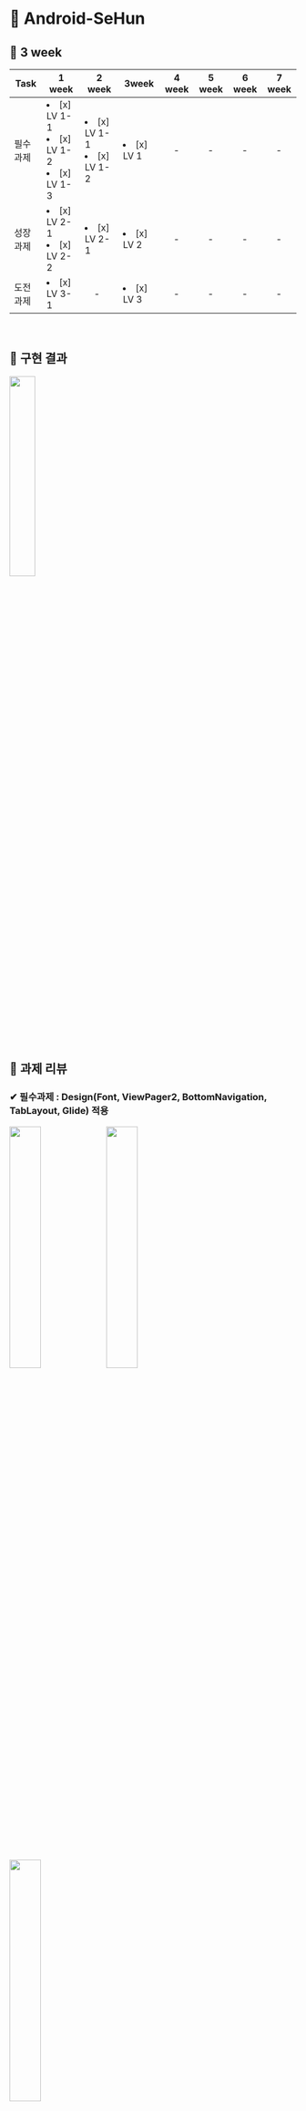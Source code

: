 # &#128154; Android-SeHun

## &#128204; 3 week

| Task           |1 week|2 week|3week|4 week|5 week|6 week|7 week|
|----------------|---------------|---------------|----------------|-----------|-----------|-----------|-----------|
| 필수 과제 | <li> [x] LV 1-1</li><li> [x] LV 1-2</li><li> [x] LV 1-3 | <li> [x] LV 1-1</li><li> [x] LV 1-2</li> |<li> [x] LV 1</li> |　-|　-|　-|　-|
| 성장 과제 | <li> [x] LV 2-1</li><li> [x] LV 2-2 | <li> [x] LV 2-1 |<li> [x] LV 2</li> |　-|　-|　-|　-|
| 도전 과제 | <li> [x] LV 3-1</li> |　-|<li> [x] LV 3</li> |　-|　-|　-|　-|

<br/>

## &#128204; 구현 결과

<img src="https://user-images.githubusercontent.com/81347125/169523368-0f123944-66d8-4520-b6a6-eb9684c2ab44.gif" width="30%">
<br>

## &#128204; 과제 리뷰

### &#10004; 필수과제 : Design(Font, ViewPager2, BottomNavigation, TabLayout, Glide) 적용

<img src="https://user-images.githubusercontent.com/81347125/169509966-1c8e9a33-f2db-44c9-b555-508f534a753e.png" width = "33%"> <img src="https://user-images.githubusercontent.com/81347125/169509963-7a23c8f1-7c9a-4dfc-9ab5-84d6b5da5cc6.png" width = "33%"> <img src="https://user-images.githubusercontent.com/81347125/169509955-a86d1753-9410-413a-881c-56499b80073e.png" width="33%">
<br>


#### 1. Font 적용

> 추후 textAppearance로 수정하기 위해, 따로 fontfamily를 만들지 않고, 바로 적용시킴

 ``` kotlin
  android:fontFamily="@font/notosanskr_bold"
 ```
 
#### 2. ViewPager2 및 BottomNavigation 구현

> 1. res에 menu타입 리소스 파일 생성 및 item 추가

 ``` kotlin
<?xml version="1.0" encoding="utf-8"?>
<menu xmlns:android="http://schemas.android.com/apk/res/android">

    <item
        android:id="@+id/menu_profile"
        android:icon="@drawable/ic_union"
        android:title="@string/menu_profile" />
        ...
</menu>
 ```

> 2. HomeActivity에 ViewPager2 및 BottomNavi 배치

 ``` kotlin
<?xml version="1.0" encoding="utf-8"?>
<androidx.constraintlayout.widget.ConstraintLayout xmlns:android="http://schemas.android.com/apk/res/android"
   ... >

    <androidx.viewpager2.widget.ViewPager2
        android:id="@+id/vp_home_viewpager2"
        android:layout_width="match_parent"
        android:layout_height="0dp"
        ... />


    <com.google.android.material.bottomnavigation.BottomNavigationView
        android:id="@+id/bnv_home"
        android:layout_width="match_parent"
        android:layout_height="wrap_content"
        android:background="@color/sopt_white"
        app:itemIconTint="@color/selector_menu_color"
        app:itemRippleColor="@color/sopt_main_purple"
        app:itemTextColor="@color/selector_menu_color"
        app:layout_constraintBottom_toBottomOf="parent"
        app:menu="@menu/menu_home" />

</androidx.constraintlayout.widget.ConstraintLayout>
 ```

> 3. ViewPagerAdapter 구현

 ``` kotlin
class ViewPagerAdapter(fragmentActivity: FragmentActivity) :
    FragmentStateAdapter(fragmentActivity) {
    val fragments = mutableListOf<Fragment>()

    override fun getItemCount(): Int = fragments.size

    override fun createFragment(position: Int): Fragment = fragments[position]
}
 ```
 
 > 4. ViewPagerAdapter 및 BottomNavi 연동

 ``` kotlin 
 private lateinit var viewPagerAdapter: ViewPagerAdapter
 
 private fun initAdapter() {
    val fragmentList = listOf(ProfileFragment(), HomeFragment(), CameraFragment())
    viewPagerAdapter = ViewPagerAdapter(this)
    viewPagerAdapter.fragments.addAll(fragmentList)

    binding.vpHomeViewpager2.adapter = viewPagerAdapter
}

    private fun initBottomNavi() {
    with(binding) {
        vpHomeViewpager2.registerOnPageChangeCallback(object :
            ViewPager2.OnPageChangeCallback() {
            override fun onPageSelected(position: Int) {
                bnvHome.menu.getItem(position).isChecked = true
            }
        })

        bnvHome.setOnItemSelectedListener { // BottomNavi는 setOnItemSelectedListener 메소드 이용
            when (it.itemId) {
                R.id.menu_profile -> {
                    vpHomeViewpager2.currentItem = FIRST_FRAGMENT
                    return@setOnItemSelectedListener true
                }
                R.id.menu_home -> {
                    vpHomeViewpager2.currentItem = SECOND_FRAGMENT
                    return@setOnItemSelectedListener true
                }
                else -> {
                    vpHomeViewpager2.currentItem = THIRD_FRAGMENT
                    return@setOnItemSelectedListener true
                }
            }
        }
    }
}

companion object {
    const val FIRST_FRAGMENT = 0
    const val SECOND_FRAGMENT = 1
    const val THIRD_FRAGMENT = 2
}
 ```
 
 #### 3. TabLayout 구현
 
 > 1. HomeFragment에 TabLayout 배치 및 구성 요소 디자인

 ``` kotlin
<com.google.android.material.tabs.TabLayout
        android:id="@+id/tl_homefragment_follow"
        android:layout_width="match_parent"
        android:layout_height="wrap_content"
        android:layout_marginTop="23dp"
        app:layout_constraintTop_toBottomOf="@+id/tv_homefragment_github"
        app:tabIndicatorColor="@color/sopt_main_purple"
        app:tabRippleColor="@color/sopt_main_purple"
        app:tabSelectedTextColor="@color/sopt_main_purple"
        app:tabTextAppearance="@style/tab_text"
        app:tabTextColor="@color/gray">
        ...
    </com.google.android.material.tabs.TabLayout>
 ```
 
 > 2. TabLayout과 연동할 ViewPagerAdapter 구현

 ``` kotlin
class TabViewPagerAdapter(fragment: Fragment) :
    FragmentStateAdapter(fragment) {
    val fragments = mutableListOf<Fragment>()
    
    override fun getItemCount(): Int = fragments.size

    override fun createFragment(position: Int): Fragment = fragments[position]
}
 ```
 
 > 3. ViewPagerAdapter 및 TabLayout 연동

 ``` kotlin
 private lateinit var tabViewPagerAdapter: TabViewPagerAdapter
 
 private fun initAdapter() {
    val fragmentList = listOf(FollowFragment(), FollowingFragment())

    tabViewPagerAdapter = TabViewPagerAdapter(this)
    tabViewPagerAdapter.fragments.addAll(fragmentList)

    binding.vpHomefragmentViewpager2.adapter = tabViewPagerAdapter
    }

private fun initTabLayout() {
    val tabLabel = listOf("팔로잉", "팔로워")

    TabLayoutMediator(
        binding.tlHomefragmentFollow,
        binding.vpHomefragmentViewpager2
    ) { tab, position ->
        tab.text = tabLabel[position]
    }.attach()
    }
 ```
 
 #### 4. 프로필 사진 Glide 처리하기
 
 > 1. BuildGradle 수정

 ``` kotlin
 //glide
 implementation 'com.github.bumptech.glide:glide:4.13.0'
 annotationProcessor 'com.github.bumptech.glide:compiler:4.13.0'
 ```
 
 > 2. BindingAdapter에 Glide함수 추가

 ``` kotlin
@JvmStatic
@BindingAdapter("imgGlide")
fun setGlideImage(imageview: ImageView, image: Int) {
    Glide.with(imageview.context)
        .load(image)
        .circleCrop()
        .into(imageview)
}
 ```
 
 > 3. 필요한 레이아웃에서 적용

 ``` kotlin
 app:imgGlide="@{home.resid}"
}
 ```
 
 > 4. Glide된 이미지 테두리 만들기(약간 야매..)

 ``` kotlin
 android:background="@drawable/circle_profile_border_2dp"
 android:padding="2dp"
 ```
---

### &#10004; 성장과제 : ViewPager2 중첩 스크롤 문제 해결하기

<img src="https://user-images.githubusercontent.com/81347125/169517178-f402fe4f-44ef-4c05-95e5-d33ce2940aa8.png" width = "60%">
<br>

#### 1. 방향이 동일한 ViewPager2 객체 내의 스크롤 뷰를 지원하기 위해 ViewPager2 객체의 requestDisallowInterceptTouchEvent()를 호출

> 1. [NestedScrollableHost](https://github.com/macbook-plz-30th-THE-SOPT-android-team4/SeHun/blob/main/app/src/main/java/com/example/sehun/util/NestedScrollableHost.kt) 추가

> 2. 필요한 자식 ViewPager2에 아래와 같이 추가

 ``` kotlin
 <com.example.sehun.util.NestedScrollableHost
        android:layout_width="match_parent"
        android:layout_height="0dp"
        ...>

        <androidx.viewpager2.widget.ViewPager2
           ... />

  </com.example.sehun.util.NestedScrollableHost>
 ```

> 부모와 자식이 ScrollView가 되는 상황이라면, 부모.requestDisallowInterceptTouchEvent(true)를 통해 부모에게 TouchEvent를 빼앗기지 않도록 하는 메소드임  

> NestedScrolableHost 레이아웃은 스크롤이 가능한 하나의 자식만 가질 수 있음

---

### &#10004; 도전과제 : 갤러리에서 이미지 호출하기

<img src="https://user-images.githubusercontent.com/81347125/169519541-3d3352d1-8600-4d31-8c50-7566498d00bc.png" width = "60%"> 
<br>

> 1. Manifest에 권한 추가

 ``` kotlin
<!--갤러리 권한-->
<uses-permission android:name="android.permission.READ_EXTERNAL_STORAGE" />
<!--카메라 권한-->
<uses-permission android:name="android.permission.CAMERA" />
 ```
 
 > 2. CameraFragment에 intent를 이용한 갤러리 접근 관련 메소드 추가

 ``` kotlin
val requestPermissionLauncher =
    registerForActivityResult(ActivityResultContracts.RequestPermission()) { result: Boolean ->
        if (result) {
            requireContext().shortToast("권한요청이 승인되었습니다.")
            selectImage()
        } else
            requireContext().shortToast("권한요청이 거절되었습니다.")
    }

private fun aboutPermission() {
    if (ContextCompat.checkSelfPermission(
            requireContext(),
            Manifest.permission.READ_EXTERNAL_STORAGE
        ) == PackageManager.PERMISSION_GRANTED
    ) {
        requireContext().shortToast("권한이 이미 있습니다.")
        selectImage()
    } else if (ContextCompat.checkSelfPermission(
            requireContext(),
            Manifest.permission.READ_EXTERNAL_STORAGE
        ) == PackageManager.PERMISSION_DENIED
    ) {
        requireContext().shortToast("권한이 없습니다.")
        requestPermissionLauncher.launch(Manifest.permission.READ_EXTERNAL_STORAGE)
    }
}
 ```
 
 > 3. 이미지를 uri형식으로 받고, Glide 처리 후 띄워주기

 ``` kotlin
val getContent =
    registerForActivityResult(ActivityResultContracts.GetContent()) { uri: Uri? ->
        context?.let {
            Glide.with(it)
                .load(uri)
                .circleCrop()
                .into(binding.ivCameraSelectedimage)
        }
    }
    
private fun selectImage() {
 
    getContent.launch("image/*")
}
 ```
 
---

## &#128204; 추가자료

#### 1. Glide 더 [알아보기](https://s2ehun.tistory.com/)

#### 2. ViewPager2 중첩 스크롤 문제 더 [알아보기](https://s2ehun.tistory.com/)
